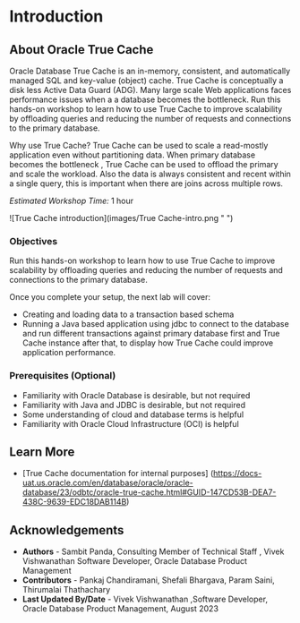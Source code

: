 # Introduction

## About Oracle True Cache

Oracle Database True Cache is an in-memory, consistent, and automatically managed SQL and key-value (object) cache. True Cache is conceptually a disk less Active Data Guard (ADG). Many large scale Web applications faces performance issues when a a database becomes the bottleneck. Run this hands-on workshop to learn how to use True Cache to improve scalability by offloading queries and reducing the number of requests and connections to the primary database.

Why use True Cache?
True Cache can be used to scale a read-mostly application even without partitioning data. When primary database becomes the bottleneck , True Cache can be used to offload the primary and scale the workload. Also the data is always consistent and recent within a single query, this is important when there are joins across multiple rows.



*Estimated Workshop Time:* 1 hour 

![True Cache introduction](images/True Cache-intro.png " ")

### Objectives
Run this hands-on workshop to learn how to use True Cache to improve scalability by offloading queries and reducing the number of requests and connections to the primary database.

Once you complete your setup, the next lab will cover:

- Creating and loading data to a transaction based schema
- Running a Java based application using jdbc to connect to the database and run different transactions against primary database first and True Cache instance after that, to display how True Cache could improve application performance. 


### Prerequisites (Optional)

- Familiarity with Oracle Database is desirable, but not required
- Familiarity with Java and JDBC is desirable, but not required
- Some understanding of cloud and database terms is helpful
- Familiarity with Oracle Cloud Infrastructure (OCI) is helpful

## Learn More
- [True Cache documentation for internal purposes] (https://docs-uat.us.oracle.com/en/database/oracle/oracle-database/23/odbtc/oracle-true-cache.html#GUID-147CD53B-DEA7-438C-9639-EDC18DAB114B)

## Acknowledgements
* **Authors** - Sambit Panda, Consulting Member of Technical Staff , Vivek Vishwanathan Software Developer, Oracle Database Product Management
* **Contributors** - Pankaj Chandiramani, Shefali Bhargava, Param Saini, Thirumalai Thathachary
* **Last Updated By/Date** - Vivek Vishwanathan ,Software Developer, Oracle Database Product Management, August 2023
